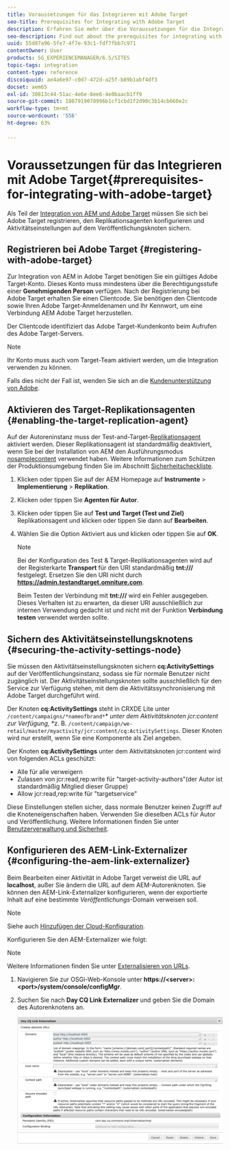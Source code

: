 ```yaml
---
title: Voraussetzungen für das Integrieren mit Adobe Target
seo-title: Prerequisites for Integrating with Adobe Target
description: Erfahren Sie mehr über die Voraussetzungen für die Integration mit Adobe Target.
seo-description: Find out about the prerequisites for integrating with Adobe Target.
uuid: 55d87a96-5fe7-4f7e-93c1-fdf7fbb7c971
contentOwner: User
products: SG_EXPERIENCEMANAGER/6.5/SITES
topic-tags: integration
content-type: reference
discoiquuid: ae4a6e97-c0d7-472d-a25f-b89b1abf4df3
docset: aem65
exl-id: 30813c44-51ac-4e6e-8ee6-4e8baacb1ff9
source-git-commit: 1807919078996b1cf1cbd1f2d90c3b14cb660e2c
workflow-type: tm+mt
source-wordcount: '556'
ht-degree: 63%

---
```


# Voraussetzungen für das Integrieren mit Adobe Target{#prerequisites-for-integrating-with-adobe-target}

Als Teil der [Integration von AEM und Adobe Target](/help/sites-administering/target.md) müssen Sie sich bei Adobe Target registrieren, den Replikationsagenten konfigurieren und Aktivitätseinstellungen auf dem Veröffentlichungsknoten sichern.

## Registrieren bei Adobe Target {#registering-with-adobe-target}

Zur Integration von AEM in Adobe Target benötigen Sie ein gültiges Adobe Target-Konto. Dieses Konto muss mindestens über die Berechtigungsstufe einer **Genehmigenden Person** verfügen. Nach der Registrierung bei Adobe Target erhalten Sie einen Clientcode. Sie benötigen den Clientcode sowie Ihren Adobe Target-Anmeldenamen und Ihr Kennwort, um eine Verbindung AEM Adobe Target herzustellen.

Der Clientcode identifiziert das Adobe Target-Kundenkonto beim Aufrufen des Adobe Target-Servers.

>[!NOTE]
>
>Ihr Konto muss auch vom Target-Team aktiviert werden, um die Integration verwenden zu können.
>
>Falls dies nicht der Fall ist, wenden Sie sich an die [Kundenunterstützung von Adobe](https://experienceleague.adobe.com/docs/target/using/cmp-resources-and-contact-information.html?lang=de).

## Aktivieren des Target-Replikationsagenten {#enabling-the-target-replication-agent}

Auf der Autoreninstanz muss der Test-and-Target-[Replikationsagent](/help/sites-deploying/replication.md) aktiviert werden. Dieser Replikationsagent ist standardmäßig deaktiviert, wenn Sie bei der Installation von AEM den Ausführungsmodus [nosamplecontent](/help/sites-deploying/configure-runmodes.md#using-samplecontent-and-nosamplecontent) verwendet haben. Weitere Informationen zum Schützen der Produktionsumgebung finden Sie im Abschnitt [Sicherheitscheckliste](/help/sites-administering/security-checklist.md).

1. Klicken oder tippen Sie auf der AEM Homepage auf **Instrumente** > **Implementierung** > **Replikation**.
1. Klicken oder tippen Sie **Agenten für Autor**.
1. Klicken oder tippen Sie auf **Test und Target (Test und Ziel)** Replikationsagent und klicken oder tippen Sie dann auf **Bearbeiten**.
1. Wählen Sie die Option Aktiviert aus und klicken oder tippen Sie auf **OK**.

   >[!NOTE]
   >
   >Bei der Konfiguration des Test &amp; Target-Replikationsagenten wird auf der Registerkarte **Transport** für den URI standardmäßig **tnt:///** festgelegt. Ersetzen Sie den URI nicht durch **https://admin.testandtarget.omniture.com**.
   >
   >Beim Testen der Verbindung mit **tnt:///** wird ein Fehler ausgegeben. Dieses Verhalten ist zu erwarten, da dieser URI ausschließlich zur internen Verwendung gedacht ist und nicht mit der Funktion **Verbindung testen** verwendet werden sollte.

## Sichern des Aktivitätseinstellungsknotens {#securing-the-activity-settings-node}

Sie müssen den Aktivitätseinstellungsknoten sichern **cq:ActivitySettings** auf der Veröffentlichungsinstanz, sodass sie für normale Benutzer nicht zugänglich ist. Der Aktivitätseinstellungsknoten sollte ausschließlich für den Service zur Verfügung stehen, mit dem die Aktivitätssynchronisierung mit Adobe Target durchgeführt wird.

Der Knoten **cq:ActivitySettings** steht in CRXDE Lite unter `/content/campaigns/*nameofbrand*`* *unter dem Aktivitätsknoten jcr:content zur Verfügung,* *z. B. `/content/campaign/we-retail/master/myactivity/jcr:content/cq:ActivitySettings`. Dieser Knoten wird nur erstellt, wenn Sie eine Komponente als Ziel angeben.

Der Knoten **cq:ActivitySettings** unter dem Aktivitätsknoten jcr:content wird von folgenden ACLs geschützt:

* Alle für alle verweigern
* Zulassen von jcr:read,rep:write für &quot;target-activity-authors&quot;(der Autor ist standardmäßig Mitglied dieser Gruppe)
* Allow jcr:read,rep:write für &quot;targetservice&quot;

Diese Einstellungen stellen sicher, dass normale Benutzer keinen Zugriff auf die Knoteneigenschaften haben. Verwenden Sie dieselben ACLs für Autor und Veröffentlichung. Weitere Informationen finden Sie unter [Benutzerverwaltung und Sicherheit](/help/sites-administering/security.md).

## Konfigurieren des AEM-Link-Externalizer {#configuring-the-aem-link-externalizer}

Beim Bearbeiten einer Aktivität in Adobe Target verweist die URL auf **localhost**, außer Sie ändern die URL auf dem AEM-Autorenknoten. Sie können den AEM-Link-Externalizer konfigurieren, wenn der exportierte Inhalt auf eine bestimmte *Veröffentlichungs*-Domain verweisen soll.

>[!NOTE]
>
>Siehe auch [Hinzufügen der Cloud-Konfiguration](/help/sites-administering/experience-fragments-target.md#add-the-cloud-configuration).

Konfigurieren Sie den AEM-Externalizer wie folgt:

>[!NOTE]
>
>Weitere Informationen finden Sie unter [Externalisieren von URLs](/help/sites-developing/externalizer.md).

1. Navigieren Sie zur OSGi-Web-Konsole unter **https://&lt;server>:&lt;port>/system/console/configMgr**.
1. Suchen Sie nach **Day CQ Link Externalizer** und geben Sie die Domain des Autorenknotens an.

   ![Day CQ Link Externalizer ](assets/aem-externalizer-01.png)
